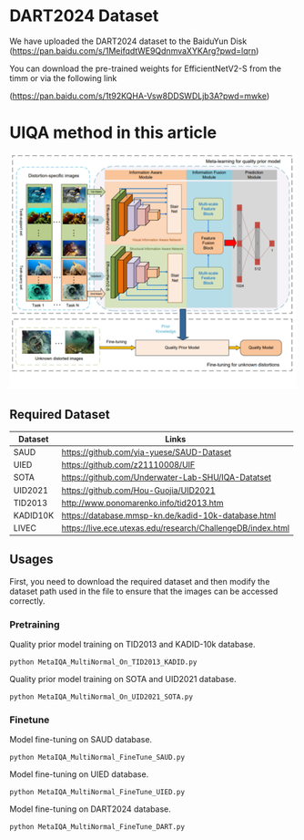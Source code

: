 # DART2024 Dataset
We have uploaded the DART2024 dataset to the BaiduYun Disk (https://pan.baidu.com/s/1MeifqdtWE9QdnmvaXYKArg?pwd=lqrn)

You can download the pre-trained weights for EfficientNetV2-S from the timm or via the following link

(https://pan.baidu.com/s/1t92KQHA-Vsw8DDSWDLjb3A?pwd=mwke)

# UIQA method in this article
![./Net](https://github.com/dart-into/DART2024/blob/main/network.png)
## Required Dataset
| Dataset   | Links                                                       |
| --------- | ----------------------------------------------------------- |
| SAUD      | https://github.com/yia-yuese/SAUD-Dataset     |
| UIED      | https://github.com/z21110008/UIF      |
| SOTA      | https://github.com/Underwater-Lab-SHU/IQA-Datatset      |
| UID2021   | https://github.com/Hou-Guojia/UID2021        |
| TID2013   | http://www.ponomarenko.info/tid2013.htm                              |
| KADID10K     | https://database.mmsp-kn.de/kadid-10k-database.html |
| LIVEC     | https://live.ece.utexas.edu/research/ChallengeDB/index.html |
## Usages

First, you need to download the required dataset and then modify the dataset path used in the file to ensure that the images can be accessed correctly.
### Pretraining  

Quality prior model training on TID2013 and KADID-10k database.
```
python MetaIQA_MultiNormal_On_TID2013_KADID.py
```
Quality prior model training on SOTA and UID2021 database.
```
python MetaIQA_MultiNormal_On_UID2021_SOTA.py
```
### Finetune 
Model fine-tuning on SAUD database.
```
python MetaIQA_MultiNormal_FineTune_SAUD.py
```
Model fine-tuning on UIED database.
```
python MetaIQA_MultiNormal_FineTune_UIED.py
```
Model fine-tuning on DART2024 database.
```
python MetaIQA_MultiNormal_FineTune_DART.py
```
